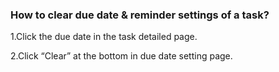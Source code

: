 ### How to clear due date & reminder settings of a task?

1.Click the due date in the task detailed page.

2.Click “Clear” at the bottom in due date setting page.
